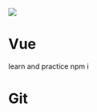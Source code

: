 <a href="https://www.oscs1024.com/project/oscs/coolapker/Vue?ref=badge_small" alt="OSCS Status"><img src="https://www.oscs1024.com/platform/badge/coolapker/Vue.svg?size=small"/></a>
# Vue
learn and practice
npm i 
# Git
